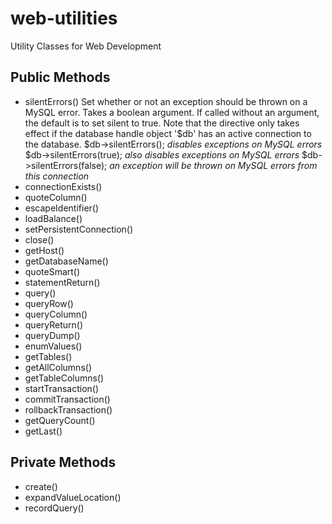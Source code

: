 web-utilities
=============

Utility Classes for Web Development

Public Methods
--------------

- silentErrors()
Set whether or not an exception should be thrown on a MySQL error. Takes a boolean argument. If called without an argument, the default is to set silent to true. Note that the directive only takes effect if the database handle object '$db' has an active connection to the database.
	$db->silentErrors(); _disables exceptions on MySQL errors_
	$db->silentErrors(true); _also disables exceptions on MySQL errors_
	$db->silentErrors(false); _an exception will be thrown on MySQL errors from this connection_
- connectionExists()
- quoteColumn()
- escapeIdentifier()
- loadBalance()
- setPersistentConnection()
- close()
- getHost()
- getDatabaseName()
- quoteSmart()
- statementReturn()
- query()
- queryRow()
- queryColumn()
- queryReturn()
- queryDump()
- enumValues()
- getTables()
- getAllColumns()
- getTableColumns()
- startTransaction()
- commitTransaction()
- rollbackTransaction()
- getQueryCount()
- getLast()

Private Methods
---------------

- create()
- expandValueLocation()
- recordQuery()